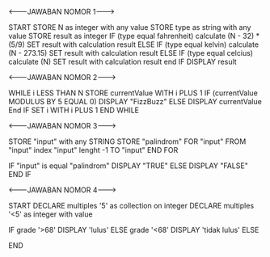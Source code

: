 <---JAWABAN NOMOR 1--->

START
STORE N as integer with any value
STORE type as string with any value
STORE result as integer
IF (type equal fahrenheit)
calculate (N - 32) \* (5/9)
SET result with calculation result
ELSE IF (type equal kelvin)
calculate (N - 273.15)
SET result with calculation result
ELSE IF (type equal celcius)
calculate (N)
SET result with calculation result
end IF
DISPLAY result

<---JAWABAN NOMOR 2--->

WHILE i LESS THAN N
STORE currentValue WITH i PLUS 1
IF (currentValue MODULUS BY 5 EQUAL 0)
DISPLAY "FizzBuzz"
ELSE
DISPLAY currentValue
End IF
SET i WITH i PLUS 1
END WHILE

<---JAWABAN NOMOR 3--->

STORE "input" with any STRING
STORE "palindrom"
FOR "input" FROM "input" index "input" lenght -1 TO "input"
END FOR

IF "input" is equal "palindrom"
DISPLAY "TRUE"
ELSE
DISPLAY "FALSE"
END IF

<---JAWABAN NOMOR 4--->

START
DECLARE multiples '5' as collection on integer
DECLARE multiples '<5' as integer with value

IF grade '>68'
    DISPLAY 'lulus'
ELSE grade '<68'
    DISPLAY 'tidak lulus'
ELSE

END

